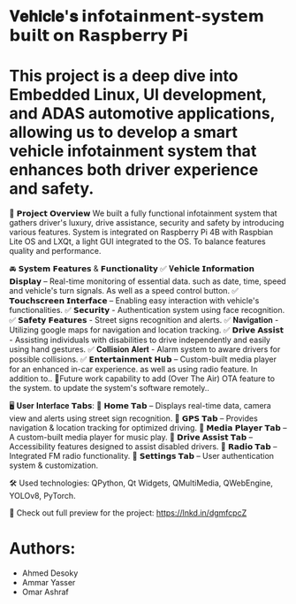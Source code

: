 # 𝐕𝐞𝐡𝐢𝐜𝐥𝐞'𝐬 𝗶𝗻𝗳𝗼𝘁𝗮𝗶𝗻𝗺𝗲𝗻𝘁-𝘀𝘆𝘀𝘁𝗲𝗺 𝗯𝘂𝗶𝗹𝘁 𝗼𝗻 𝗥𝗮𝘀𝗽𝗯𝗲𝗿𝗿𝘆 𝗣𝗶

# This project is a deep dive into Embedded Linux, UI development, and ADAS automotive applications, allowing us to develop a smart vehicle infotainment system that enhances both driver experience and safety. 

🔹 𝗣𝗿𝗼𝗷𝗲𝗰𝘁 𝗢𝘃𝗲𝗿𝘃𝗶𝗲𝘄 
We built a fully functional infotainment system that gathers driver's luxury, drive assistance, security and safety by introducing various features. System is integrated on Raspberry Pi 4B with Raspbian Lite OS and LXQt, a light GUI integrated to the OS. To balance features quality and performance.

🚘 𝗦𝘆𝘀𝘁𝗲𝗺 𝗙𝗲𝗮𝘁𝘂𝗿𝗲𝘀 & 𝗙𝘂𝗻𝗰𝘁𝗶𝗼𝗻𝗮𝗹𝗶𝘁𝘆
✅ 𝐕𝗲𝗵𝗶𝗰𝗹𝗲 𝗜𝗻𝗳𝗼𝗿𝗺𝗮𝘁𝗶𝗼𝗻 𝗗𝗶𝘀𝗽𝗹𝗮𝘆 – Real-time monitoring of essential data. such as date, time, speed and vehicle's turn signals. As well as a speed control button.
✅ 𝗧𝗼𝘂𝗰𝗵𝘀𝗰𝗿𝗲𝗲𝗻 𝗜𝗻𝘁𝗲𝗿𝗳𝗮𝗰𝗲 – Enabling easy interaction with vehicle's functionalities. 
✅ 𝗦𝗲𝗰𝘂𝗿𝗶𝘁𝘆 - Authentication system using face recognition.
✅ 𝗦𝗮𝗳𝗲𝘁𝘆 𝗙𝗲𝗮𝘁𝘂𝗿𝗲𝘀 - Street signs recognition and alerts.
✅ 𝐍𝐚𝐯𝐢𝐠𝐚𝐭𝐢𝐨𝐧 - Utilizing google maps for navigation and location tracking.
✅ 𝗗𝗿𝗶𝘃𝗲 𝗔𝘀𝘀𝗶𝘀𝘁 - Assisting individuals with disabilities to drive independently and easily using hand gestures.
✅ 𝐂𝐨𝐥𝐥𝐢𝐬𝐢𝐨𝐧 𝐀𝐥𝐞𝐫𝐭 - Alarm system to aware drivers for possible collisions.
✅ 𝗘𝗻𝘁𝗲𝗿𝘁𝗮𝗶𝗻𝗺𝗲𝗻𝘁 𝗛𝘂𝗯 – Custom-built media player for an enhanced in-car experience. as well as using radio feature.
In addition to..
🔹Future work capability to add (Over The Air) OTA feature to the system. to update the system's software remotely..

🖥️ 𝐔𝐬𝐞𝐫 𝐈𝐧𝐭𝐞𝐫𝐟𝐚𝐜𝐞 𝗧𝗮𝗯𝘀:
📌 𝗛𝗼𝗺𝗲 𝗧𝗮𝗯 – Displays real-time data, camera view and alerts using street sign recognition. 
📌 𝗚𝗣𝗦 𝗧𝗮𝗯 – Provides navigation & location tracking for optimized driving. 
📌 𝗠𝗲𝗱𝗶𝗮 𝗣𝗹𝗮𝘆𝗲𝗿 𝗧𝗮𝗯 – A custom-built media player for music play. 
📌 𝗗𝗿𝗶𝘃𝗲 𝗔𝘀𝘀𝗶𝘀𝘁 𝗧𝗮𝗯 – Accessibility features designed to assist disabled drivers. 
📌 𝗥𝗮𝗱𝗶𝗼 𝗧𝗮𝗯 – Integrated FM radio functionality. 
📌 𝗦𝗲𝘁𝘁𝗶𝗻𝗴𝘀 𝗧𝗮𝗯 – User authentication system & customization. 

🛠️ Used technologies: 
QPython, Qt Widgets, QMultiMedia, QWebEngine, YOLOv8, PyTorch.

📌 Check out full preview for the project: https://lnkd.in/dgmfcpcZ

# Authors:
  - Ahmed Desoky
  - Ammar Yasser
  - Omar Ashraf
